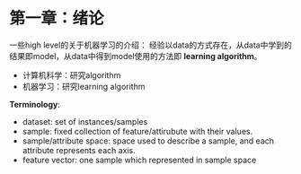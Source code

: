 # 第一章：绪论

一些high level的关于机器学习的介绍：
经验以data的方式存在，从data中学到的结果即model，从data中得到model使用的方法即 **learning algorithm**。
- 计算机科学：研究algorithm
- 机器学习：研究learning algorithm

**Terminology**:
- dataset: set of instances/samples
- sample: fixed collection of feature/attirubute with their values.
- sample/attribute space: space used to describe a sample, and each attribute represents each axis.
- feature vector: one sample which represented in sample space






